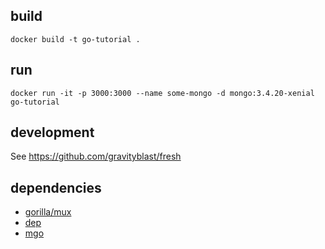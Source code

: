 ## build
```
docker build -t go-tutorial .
```

## run
```
docker run -it -p 3000:3000 --name some-mongo -d mongo:3.4.20-xenial go-tutorial
```

## development

See https://github.com/gravityblast/fresh

## dependencies

- [gorilla/mux](https://github.com/gorilla/mux)
- [dep](https://github.com/golang/dep)
- [mgo](https://godoc.org/github.com/globalsign/mgo)
